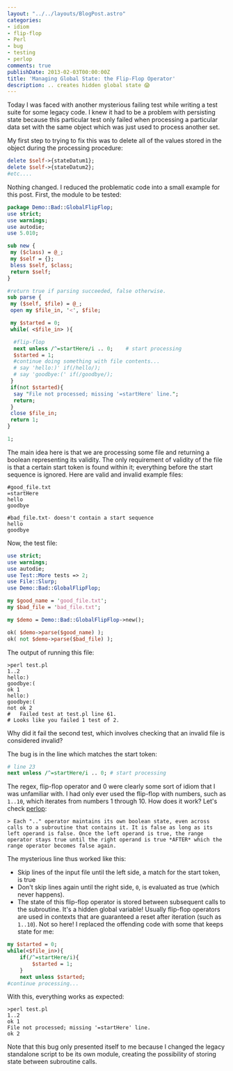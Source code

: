 ```yaml
---
layout: "../../layouts/BlogPost.astro"
categories:
- idiom
- flip-flop
- Perl
- bug
- testing
- perlop
comments: true
publishDate: 2013-02-03T00:00:00Z
title: 'Managing Global State: the Flip-Flop Operator'
description: .. creates hidden global state 😱
---
```


Today I was faced with another mysterious failing test while writing a test suite for some legacy code. I knew it had to be a problem with persisting state because this particular test only failed when processing a particular data set with the same object which was just used to process another set.

My first step to trying to fix this was to delete all of the values stored in the object during the processing procedure:

``` perl
delete $self->{stateDatum1};
delete $self->{stateDatum2};
#etc....
```

Nothing changed. I reduced the problematic code into a small example for this post. First, the module to be tested:

``` perl
package Demo::Bad::GlobalFlipFlop;
use strict;
use warnings;
use autodie;
use 5.010;

sub new {
 my ($class) = @_;
 my $self = {};
 bless $self, $class;
 return $self;
}

#return true if parsing succeeded, false otherwise.
sub parse {
 my ($self, $file) = @_;
 open my $file_in, '<', $file;

 my $started = 0;
 while( <$file_in> ){

  #flip-flop
  next unless /^=startHere/i .. 0;    # start processing
  $started = 1;
  #continue doing something with file contents...
  # say 'hello:)' if(/hello/);
  # say 'goodbye:(' if(/goodbye/);
 }
 if(not $started){
  say "File not processed; missing '=startHere' line.";
  return;
 }
 close $file_in;
 return 1;
}

1;
```

The main idea here is that we are processing some file and returning a boolean representing its validity. The only requirement of validity of the file is that a certain start token is found within it; everything before the start sequence is ignored. Here are valid and invalid example files:

```plaintext
#good_file.txt
=startHere
hello
goodbye

#bad_file.txt- doesn't contain a start sequence
hello
goodbye
```

Now, the test file:

``` perl
use strict;
use warnings;
use autodie;
use Test::More tests => 2;
use File::Slurp;
use Demo::Bad::GlobalFlipFlop;

my $good_name = 'good_file.txt';
my $bad_file = 'bad_file.txt';

my $demo = Demo::Bad::GlobalFlipFlop->new();

ok( $demo->parse($good_name) );
ok( not $demo->parse($bad_file) );
```

The output of running this file:

    >perl test.pl
    1..2
    hello:)
    goodbye:(
    ok 1
    hello:)
    goodbye:(
    not ok 2
    #   Failed test at test.pl line 61.
    # Looks like you failed 1 test of 2.

Why did it fail the second test, which involves checking that an invalid file is considered invalid?

The bug is in the line which matches the start token:

```perl
# line 23
next unless /^=startHere/i .. 0; # start processing
```

The regex, flip-flop operator and 0 were clearly some sort of idiom that I was unfamiliar with. I had only ever used the flip-flop with numbers, such as `1..10`, which iterates from numbers 1 through 10. How does it work? Let's check [perlop](http://perldoc.perl.org/perlop.html):

    > Each ".." operator maintains its own boolean state, even across calls to a subroutine that contains it. It is false as long as its left operand is false. Once the left operand is true, the range operator stays true until the right operand is true *AFTER* which the range operator becomes false again.

The mysterious line thus worked like this:

* Skip lines of the input file until the left side, a match for the start token, is true
* Don't skip lines again until the right side, `0`, is evaluated as true (which never happens).
* The state of this flip-flop operator is stored between subsequent calls to the subroutine. It's a hidden global variable! Usually flip-flop operators are used in contexts that are guaranteed a reset after iteration (such as `1..10`). Not so here! I replaced the offending code with some that keeps state for me:

``` perl
my $started = 0;
while(<$file_in>){
    if(/^=startHere/i){
        $started = 1;
    }
    next unless $started;
#continue processing...
```

With this, everything works as expected:

    >perl test.pl
    1..2
    ok 1
    File not processed; missing '=startHere' line.
    ok 2

Note that this bug only presented itself to me because I changed the legacy standalone script to be its own module, creating the possibility of storing state between subroutine calls.
